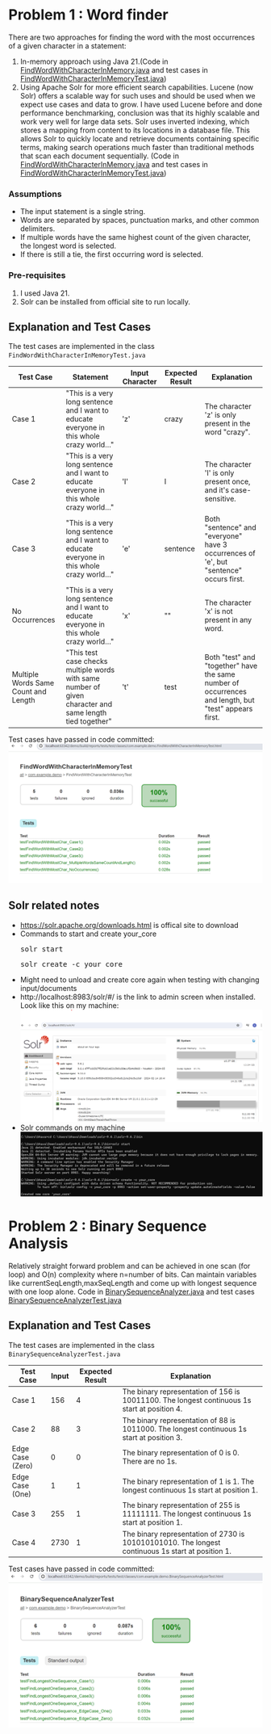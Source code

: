 # Problem 1 : Word finder

There are two approaches for finding the word with the most occurrences of a given character in a statement:
1. In-memory approach using Java 21.(Code in [FindWordWithCharacterInMemory.java](src/main/java/com/example/demo/FindWordWithCharacterInMemory.java)
   and test cases in [FindWordWithCharacterInMemoryTest.java](src/test/java/com/example/demo/FindWordWithCharacterInMemoryTest.java))
2. Using Apache Solr for more efficient search capabilities. Lucene (now Solr) offers a scalable way for such uses and should be used when we expect use cases and data to grow. I have used Lucene before and done performance benchmarking, conclusion was that its highly scalable and work very well for large data sets. Solr uses inverted indexing, which stores a mapping from content to its locations in a database file. This allows Solr to quickly locate and retrieve documents containing specific terms, making search operations much faster than traditional methods that scan each document sequentially.
   (Code in [FindWordWithCharacterInMemory.java](src/main/java/com/example/demo/FindWordWithCharacterInSolr.java)
   and test cases in [FindWordWithCharacterInMemoryTest.java](src/test/java/com/example/demo/FindWordWithCharacterInSolr.java))
### Assumptions

- The input statement is a single string.
- Words are separated by spaces, punctuation marks, and other common delimiters.
- If multiple words have the same highest count of the given character, the longest word is selected.
- If there is still a tie, the first occurring word is selected.

### Pre-requisites

1. I used Java 21.
2. Solr can be installed from official site to run locally.

## Explanation and Test Cases
The test cases are implemented in the class `FindWordWithCharacterInMemoryTest.java`

| Test Case                              | Statement                                                                                     | Input Character | Expected Result | Explanation                                                                                       |
|----------------------------------------|-----------------------------------------------------------------------------------------------|-----------------|-----------------|---------------------------------------------------------------------------------------------------|
| Case 1                                 | "This is a very long sentence and I want to educate everyone in this whole crazy world…"      | 'z'             | crazy           | The character 'z' is only present in the word "crazy".                                            |
| Case 2                                 | "This is a very long sentence and I want to educate everyone in this whole crazy world…"      | 'I'             | I               | The character 'I' is only present once, and it's case-sensitive.                                   |
| Case 3                                 | "This is a very long sentence and I want to educate everyone in this whole crazy world…"      | 'e'             | sentence        | Both "sentence" and "everyone" have 3 occurrences of 'e', but "sentence" occurs first.            |
| No Occurrences                         | "This is a very long sentence and I want to educate everyone in this whole crazy world…"      | 'x'             | ""              | The character 'x' is not present in any word.                                                     |
| Multiple Words Same Count and Length   | "This test case checks multiple words with same number of given character and same length tied together" | 't'             | test            | Both "test" and "together" have the same number of occurrences and length, but "test" appears first.  |

Test cases have passed in code committed: ![Test cases passed](test_cases_pass.png)


## Solr related notes

- https://solr.apache.org/downloads.html is offical site to download
- Commands to start and create your_core <pre>solr start</pre> <pre>solr create -c your_core</pre>
- Might need to unload and create core again when testing with changing input/documents
- http://localhost:8983/solr/#/ is the link to admin screen when installed. Look like this on my machine: ![Solr Admin Interface](solr_admin.png)
- Solr commands on my machine ![Solr Commands](solr_commands.png)

# Problem 2 : Binary Sequence Analysis
 Relatively straight forward problem and can be achieved in one scan (for loop) and O(n) complexity where n=number of bits. Can maintain variables like currentSeqLength,maxSeqLength and come up with longest sequence with one loop alone.
Code in [BinarySequenceAnalyzer.java](src/main/java/com/example/demo/BinarySequenceAnalyzer.java) and test cases
 [BinarySequenceAnalyzerTest.java](src/test/java/com/example/demo/BinarySequenceAnalyzerTest.java)

## Explanation and Test Cases
The test cases are implemented in the class `BinarySequenceAnalyzerTest.java`

| Test Case                              | Input | Expected Result | Explanation                                                                                       |
|----------------------------------------|-------|-----------------|---------------------------------------------------------------------------------------------------|
| Case 1                                 | 156   | 4               | The binary representation of 156 is 10011100. The longest continuous 1s start at position 4.      |
| Case 2                                 | 88    | 3               | The binary representation of 88 is 1011000. The longest continuous 1s start at position 3.        |
| Edge Case (Zero)                       | 0     | 0               | The binary representation of 0 is 0. There are no 1s.                                             |
| Edge Case (One)                        | 1     | 1               | The binary representation of 1 is 1. The longest continuous 1s start at position 1.               |
| Case 3                                 | 255   | 1               | The binary representation of 255 is 11111111. The longest continuous 1s start at position 1.      |
| Case 4                                 | 2730  | 1               | The binary representation of 2730 is 101010101010. The longest continuous 1s start at position 1. |

Test cases have passed in code committed: ![Test cases passed](binary_test_pass.png)


